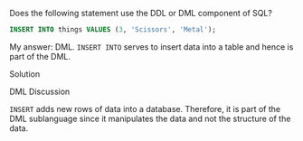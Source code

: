 Does the following statement use the DDL or DML component of SQL?

```sql
INSERT INTO things VALUES (3, 'Scissors', 'Metal');
```

My answer:
DML. `INSERT INTO` serves to insert data into a table and hence is part of the DML.


Solution

DML
Discussion

`INSERT` adds new rows of data into a database. Therefore, it is part of the DML sublanguage since it manipulates the data and not the structure of the data.

